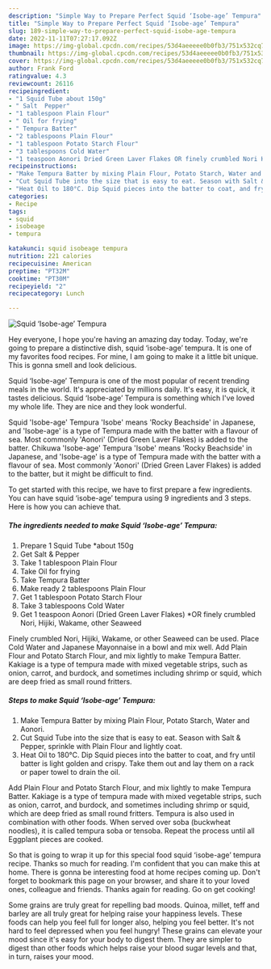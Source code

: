 ```yaml
---
description: "Simple Way to Prepare Perfect Squid ‘Isobe-age’ Tempura"
title: "Simple Way to Prepare Perfect Squid ‘Isobe-age’ Tempura"
slug: 189-simple-way-to-prepare-perfect-squid-isobe-age-tempura
date: 2022-11-11T07:27:17.092Z
image: https://img-global.cpcdn.com/recipes/53d4aeeeee0b0fb3/751x532cq70/squid-isobe-age-tempura-recipe-main-photo.jpg
thumbnail: https://img-global.cpcdn.com/recipes/53d4aeeeee0b0fb3/751x532cq70/squid-isobe-age-tempura-recipe-main-photo.jpg
cover: https://img-global.cpcdn.com/recipes/53d4aeeeee0b0fb3/751x532cq70/squid-isobe-age-tempura-recipe-main-photo.jpg
author: Frank Ford
ratingvalue: 4.3
reviewcount: 26116
recipeingredient:
- "1 Squid Tube about 150g"
- " Salt  Pepper"
- "1 tablespoon Plain Flour"
- " Oil for frying"
- " Tempura Batter"
- "2 tablespoons Plain Flour"
- "1 tablespoon Potato Starch Flour"
- "3 tablespoons Cold Water"
- "1 teaspoon Aonori Dried Green Laver Flakes OR finely crumbled Nori Hijiki Wakame other Seaweed"
recipeinstructions:
- "Make Tempura Batter by mixing Plain Flour, Potato Starch, Water and Aonori."
- "Cut Squid Tube into the size that is easy to eat. Season with Salt &amp; Pepper, sprinkle with Plain Flour and lightly coat."
- "Heat Oil to 180°C. Dip Squid pieces into the batter to coat, and fry until batter is light golden and crispy. Take them out and lay them on a rack or paper towel to drain the oil."
categories:
- Recipe
tags:
- squid
- isobeage
- tempura

katakunci: squid isobeage tempura 
nutrition: 221 calories
recipecuisine: American
preptime: "PT32M"
cooktime: "PT30M"
recipeyield: "2"
recipecategory: Lunch

---
```



![Squid ‘Isobe-age’ Tempura](https://img-global.cpcdn.com/recipes/53d4aeeeee0b0fb3/751x532cq70/squid-isobe-age-tempura-recipe-main-photo.jpg)

Hey everyone, I hope you're having an amazing day today. Today, we're going to prepare a distinctive dish, squid ‘isobe-age’ tempura. It is one of my favorites food recipes. For mine, I am going to make it a little bit unique. This is gonna smell and look delicious.

Squid ‘Isobe-age’ Tempura is one of the most popular of recent trending meals in the world. It's appreciated by millions daily. It's easy, it is quick, it tastes delicious. Squid ‘Isobe-age’ Tempura is something which I've loved my whole life. They are nice and they look wonderful.

Squid &#39;Isobe-age&#39; Tempura &#39;Isobe&#39; means &#39;Rocky Beachside&#39; in Japanese, and &#39;Isobe-age&#39; is a type of Tempura made with the batter with a flavour of sea. Most commonly &#39;Aonori&#39; (Dried Green Laver Flakes) is added to the batter. Chikuwa &#39;Isobe-age&#39; Tempura &#39;Isobe&#39; means &#39;Rocky Beachside&#39; in Japanese, and &#39;Isobe-age&#39; is a type of Tempura made with the batter with a flavour of sea. Most commonly &#39;Aonori&#39; (Dried Green Laver Flakes) is added to the batter, but it might be difficult to find.


To get started with this recipe, we have to first prepare a few ingredients. You can have squid ‘isobe-age’ tempura using 9 ingredients and 3 steps. Here is how you can achieve that.

<!--inarticleads1-->

##### The ingredients needed to make Squid ‘Isobe-age’ Tempura:

1. Prepare 1 Squid Tube *about 150g
1. Get  Salt &amp; Pepper
1. Take 1 tablespoon Plain Flour
1. Take  Oil for frying
1. Take  Tempura Batter
1. Make ready 2 tablespoons Plain Flour
1. Get 1 tablespoon Potato Starch Flour
1. Take 3 tablespoons Cold Water
1. Get 1 teaspoon Aonori (Dried Green Laver Flakes) *OR finely crumbled Nori, Hijiki, Wakame, other Seaweed


Finely crumbled Nori, Hijiki, Wakame, or other Seaweed can be used. Place Cold Water and Japanese Mayonnaise in a bowl and mix well. Add Plain Flour and Potato Starch Flour, and mix lightly to make Tempura Batter. Kakiage is a type of tempura made with mixed vegetable strips, such as onion, carrot, and burdock, and sometimes including shrimp or squid, which are deep fried as small round fritters. 

<!--inarticleads2-->

##### Steps to make Squid ‘Isobe-age’ Tempura:

1. Make Tempura Batter by mixing Plain Flour, Potato Starch, Water and Aonori.
1. Cut Squid Tube into the size that is easy to eat. Season with Salt &amp; Pepper, sprinkle with Plain Flour and lightly coat.
1. Heat Oil to 180°C. Dip Squid pieces into the batter to coat, and fry until batter is light golden and crispy. Take them out and lay them on a rack or paper towel to drain the oil.


Add Plain Flour and Potato Starch Flour, and mix lightly to make Tempura Batter. Kakiage is a type of tempura made with mixed vegetable strips, such as onion, carrot, and burdock, and sometimes including shrimp or squid, which are deep fried as small round fritters. Tempura is also used in combination with other foods. When served over soba (buckwheat noodles), it is called tempura soba or tensoba. Repeat the process until all Eggplant pieces are cooked. 

So that is going to wrap it up for this special food squid ‘isobe-age’ tempura recipe. Thanks so much for reading. I'm confident that you can make this at home. There is gonna be interesting food at home recipes coming up. Don't forget to bookmark this page on your browser, and share it to your loved ones, colleague and friends. Thanks again for reading. Go on get cooking!

Some grains are truly great for repelling bad moods. Quinoa, millet, teff and barley are all truly great for helping raise your happiness levels. These foods can help you feel full for longer also, helping you feel better. It's not hard to feel depressed when you feel hungry! These grains can elevate your mood since it's easy for your body to digest them. They are simpler to digest than other foods which helps raise your blood sugar levels and that, in turn, raises your mood.
